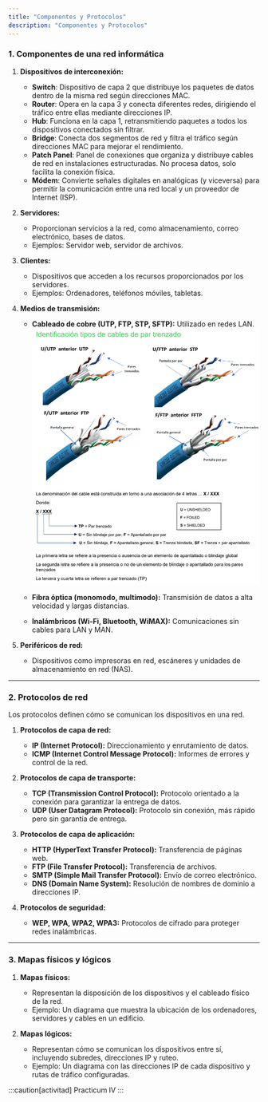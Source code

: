 ```yaml
---
title: "Componentes y Protocolos"
description: "Componentes y Protocolos"
---
```


### **1. Componentes de una red informática**

1. **Dispositivos de interconexión:**
   - **Switch**: Dispositivo de capa 2 que distribuye los paquetes de datos dentro de la misma red según direcciones MAC.  
   - **Router**: Opera en la capa 3 y conecta diferentes redes, dirigiendo el tráfico entre ellas mediante direcciones IP.  
   - **Hub**: Funciona en la capa 1, retransmitiendo paquetes a todos los dispositivos conectados sin filtrar.  
   - **Bridge**: Conecta dos segmentos de red y filtra el tráfico según direcciones MAC para mejorar el rendimiento.  
   - **Patch Panel**: Panel de conexiones que organiza y distribuye cables de red en instalaciones estructuradas. No procesa datos, solo facilita la conexión física.  
   - **Módem**: Convierte señales digitales en analógicas (y viceversa) para permitir la comunicación entre una red local y un proveedor de Internet (ISP).  


2. **Servidores:**
   - Proporcionan servicios a la red, como almacenamiento, correo electrónico, bases de datos.
   - Ejemplos: Servidor web, servidor de archivos.

3. **Clientes:**
   - Dispositivos que acceden a los recursos proporcionados por los servidores.
   - Ejemplos: Ordenadores, teléfonos móviles, tabletas.

4. **Medios de transmisión:**
   - **Cableado de cobre (UTP, FTP, STP, SFTP):** Utilizado en redes LAN.
![cables](../../../assets/ut1/ut12-cables.png)

   - **Fibra óptica (monomodo, multimodo):** Transmisión de datos a alta velocidad y largas distancias.
   - **Inalámbricos (Wi-Fi, Bluetooth, WiMAX):** Comunicaciones sin cables para LAN y MAN.
1. **Periféricos de red:**
   - Dispositivos como impresoras en red, escáneres y unidades de almacenamiento en red (NAS).

---

### **2. Protocolos de red**

Los protocolos definen cómo se comunican los dispositivos en una red.

1. **Protocolos de capa de red:**
   - **IP (Internet Protocol):** Direccionamiento y enrutamiento de datos.
   - **ICMP (Internet Control Message Protocol):** Informes de errores y control de la red.

2. **Protocolos de capa de transporte:**
   - **TCP (Transmission Control Protocol):** Protocolo orientado a la conexión para garantizar la entrega de datos.
   - **UDP (User Datagram Protocol):** Protocolo sin conexión, más rápido pero sin garantía de entrega.

3. **Protocolos de capa de aplicación:**
   - **HTTP (HyperText Transfer Protocol):** Transferencia de páginas web.
   - **FTP (File Transfer Protocol):** Transferencia de archivos.
   - **SMTP (Simple Mail Transfer Protocol):** Envío de correo electrónico.
   - **DNS (Domain Name System):** Resolución de nombres de dominio a direcciones IP.

4. **Protocolos de seguridad:**
   - **WEP, WPA, WPA2, WPA3:** Protocolos de cifrado para proteger redes inalámbricas.

---

### **3. Mapas físicos y lógicos**

1. **Mapas físicos:**
   - Representan la disposición de los dispositivos y el cableado físico de la red.
   - Ejemplo: Un diagrama que muestra la ubicación de los ordenadores, servidores y cables en un edificio.

2. **Mapas lógicos:**
   - Representan cómo se comunican los dispositivos entre sí, incluyendo subredes, direcciones IP y ruteo.
   - Ejemplo: Un diagrama con las direcciones IP de cada dispositivo y rutas de tráfico configuradas.

:::caution[activitad]
Practicum IV
::: 
   